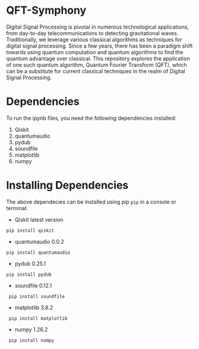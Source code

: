 # QFT-Symphony

Digital Signal Processing is pivotal in numerous technological applications, from day-to-day telecommunications to detecting gravitational waves. Traditionally, we leverage various classical algorithms as techniques for digital signal processing. Since a few years, there has been a paradigm shift towards using quantum computation and quantum algorithms to find the quantum advantage over classical. This repository explores the application of one such quantum algorithm, Quantum Fourier Transform (QFT), which can be a substitute for current classical techniques in the realm of Digital Signal Processing.

# Dependencies

To run the ipynb files, you need the following dependencies installed:
  1. Qiskit
  2. quantumaudio
  3. pydub
  4. soundfile
  5. matplotlib
  6. numpy

 # Installing Dependencies

 The above dependecies can be installed using pip `pip` in a console or terminal:
 - Qiskit latest version
 ```console
 pip install qiskit
```
- quantumaudio 0.0.2
 ```console
 pip install quantumaudio
```
- pydub 0.25.1
 ```console
 pip install pydub
```
- soundfile 0.12.1
```console
 pip install soundfile
```
- matplotlib 3.8.2
```console
 pip install matplotlib
```

- numpy 1.26.2
```console
 pip install numpy
```
